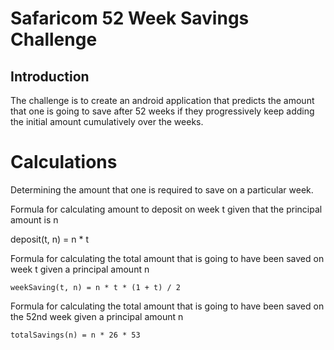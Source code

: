 # Safaricom 52 Week Savings Challenge


## Introduction

The challenge is to create an android application that predicts the amount that one is going to save after 52 weeks if they progressively keep adding the initial amount cumulatively over the weeks.

# Calculations

Determining the amount that one is required to save on a particular week.

Formula for calculating amount to deposit on week t given that the principal amount is n

deposit(t, n) = n * t

Formula for calculating the total amount that is going to have been saved on week t given a principal amount n

```
weekSaving(t, n) = n * t * (1 + t) / 2
```


Formula for calculating the total amount that is going to have been saved on the 52nd week given a principal amount n

```
totalSavings(n) = n * 26 * 53
```
